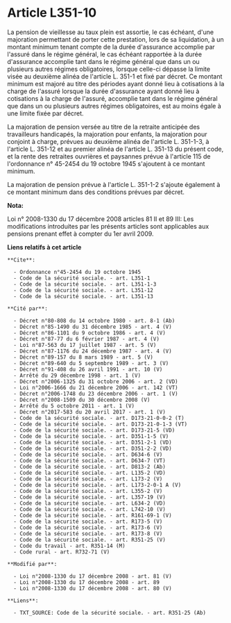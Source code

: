 # Article L351-10

La pension de vieillesse au taux plein est assortie, le cas échéant, d'une majoration permettant de porter cette prestation,
lors de sa liquidation, à un montant minimum tenant compte de la durée d'assurance accomplie par l'assuré dans le régime
général, le cas échéant rapportée à la durée d'assurance accomplie tant dans le régime général que dans un ou plusieurs
autres régimes obligatoires, lorsque celle-ci dépasse la limite visée au deuxième alinéa de l'article L. 351-1 et fixé par
décret. Ce montant minimum est majoré au titre des périodes ayant donné lieu à cotisations à la charge de l'assuré lorsque la
durée d'assurance ayant donné lieu à cotisations à la charge de l'assuré, accomplie tant dans le régime général que dans un
ou plusieurs autres régimes obligatoires, est au moins égale à une limite fixée par décret. 

La majoration de pension versée au titre de la retraite anticipée des travailleurs handicapés, la majoration pour enfants, la
majoration pour conjoint à charge, prévues au deuxième alinéa de l'article L. 351-1-3, à l'article L. 351-12 et au premier
alinéa de l'article L. 351-13 du présent code, et la rente des retraites ouvrières et paysannes prévue à l'article 115 de
l'ordonnance n° 45-2454 du 19 octobre 1945 s'ajoutent à ce montant minimum.

La majoration de pension prévue à l'article L. 351-1-2 s'ajoute également à ce montant minimum dans des conditions prévues
par décret.

**Nota:**

Loi n° 2008-1330 du 17 décembre 2008 articles 81 II et 89 III: Les modifications introduites par les présents articles sont
applicables  aux pensions prenant effet à compter du 1er avril 2009.

**Liens relatifs à cet article**

	**Cite**:

	  - Ordonnance n°45-2454 du 19 octobre 1945
	  - Code de la sécurité sociale. - art. L351-1
	  - Code de la sécurité sociale. - art. L351-1-3
	  - Code de la sécurité sociale. - art. L351-12
	  - Code de la sécurité sociale. - art. L351-13

	**Cité par**:

	  - Décret n°80-808 du 14 octobre 1980 - art. 8-1 (Ab)
	  - Décret n°85-1490 du 31 décembre 1985 - art. 4 (V)
	  - Décret n°86-1101 du 9 octobre 1986 - art. 4 (V)
	  - Décret n°87-77 du 6 février 1987 - art. 4 (V)
	  - Loi n°87-563 du 17 juillet 1987 - art. 5 (V)
	  - Décret n°87-1176 du 24 décembre 1987 - art. 4 (V)
	  - Décret n°89-157 du 8 mars 1989 - art. 5 (V)
	  - Décret n°89-640 du 5 septembre 1989 - art. 3 (V)
	  - Décret n°91-408 du 26 avril 1991 - art. 10 (V)
	  - Arrêté du 29 décembre 1998 - art. 1 (V)
	  - Décret n°2006-1325 du 31 octobre 2006 - art. 2 (VD)
	  - Loi n°2006-1666 du 21 décembre 2006 - art. 142 (VT)
	  - Décret n°2006-1748 du 23 décembre 2006 - art. 1 (V)
	  - Décret n°2008-1509 du 30 décembre 2008 (V)
	  - Arrêté du 5 octobre 2011 - art. 1 (V)
	  - Décret n°2017-583 du 20 avril 2017 - art. 1 (V)
	  - Code de la sécurité sociale. - art. D173-21-0-0-2 (T)
	  - Code de la sécurité sociale. - art. D173-21-0-1-3 (VT)
	  - Code de la sécurité sociale. - art. D173-21-5 (VD)
	  - Code de la sécurité sociale. - art. D351-1-5 (V)
	  - Code de la sécurité sociale. - art. D351-2-1 (VD)
	  - Code de la sécurité sociale. - art. D351-2-2 (VD)
	  - Code de la sécurité sociale. - art. D634-6 (V)
	  - Code de la sécurité sociale. - art. D634-7 (VT)
	  - Code de la sécurité sociale. - art. D813-2 (Ab)
	  - Code de la sécurité sociale. - art. L135-2 (VD)
	  - Code de la sécurité sociale. - art. L173-2 (V)
	  - Code de la sécurité sociale. - art. L173-2-0-1 A (V)
	  - Code de la sécurité sociale. - art. L355-2 (V)
	  - Code de la sécurité sociale. - art. L357-19 (V)
	  - Code de la sécurité sociale. - art. L634-2 (VD)
	  - Code de la sécurité sociale. - art. L742-10 (V)
	  - Code de la sécurité sociale. - art. R161-69-1 (V)
	  - Code de la sécurité sociale. - art. R173-5 (V)
	  - Code de la sécurité sociale. - art. R173-6 (V)
	  - Code de la sécurité sociale. - art. R173-8 (V)
	  - Code de la sécurité sociale. - art. R351-25 (V)
	  - Code du travail - art. R351-14 (M)
	  - Code rural - art. R732-71 (V)

	**Modifié par**:

	  - Loi n°2008-1330 du 17 décembre 2008 - art. 81 (V)
	  - Loi n°2008-1330 du 17 décembre 2008 - art. 89
	  - Loi n°2008-1330 du 17 décembre 2008 - art. 80 (V)

	**Liens**:

	  - TXT_SOURCE: Code de la sécurité sociale. - art. R351-25 (Ab)

